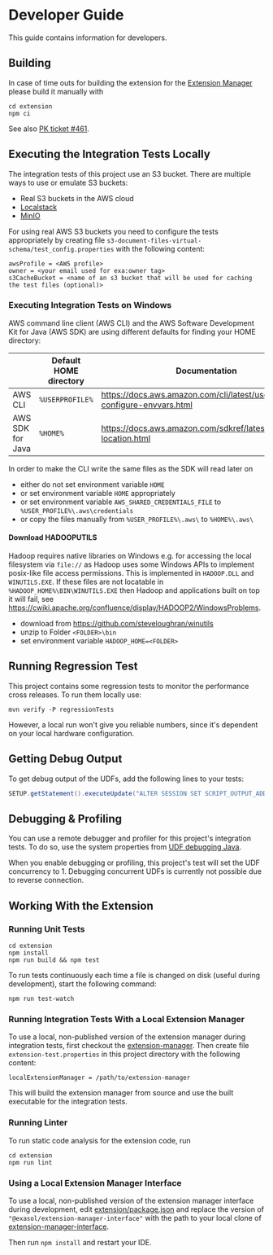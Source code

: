 # Developer Guide

This guide contains information for developers.

## Building

In case of time outs for building the extension for the [Extension Manager](https://github.com/exasol/extension-manager) please build it manually with
```shell
cd extension
npm ci
```

See also [PK ticket #461](https://github.com/exasol/project-keeper/issues/461).


## Executing the Integration Tests Locally

The integration tests of this project use an S3 bucket. There are multiple ways to use or emulate S3 buckets:
* Real S3 buckets in the AWS cloud
* [Localstack](https://github.com/localstack/localstack)
* [MinIO](https://min.io)

For using real AWS S3 buckets you need to configure the tests appropriately by creating file `s3-document-files-virtual-schema/test_config.properties` with the following content:

```properties
awsProfile = <AWS profile>
owner = <your email used for exa:owner tag>
s3CacheBucket = <name of an s3 bucket that will be used for caching the test files (optional)>
```

### Executing Integration Tests on Windows

AWS command line client (AWS CLI) and the AWS Software Development Kit for Java (AWS SDK) are using different defaults for finding your HOME directory:

|                  | Default HOME directory | Documentation                                                               |
|------------------|------------------------|-----------------------------------------------------------------------------|
| AWS CLI          | `%USERPROFILE%`        | https://docs.aws.amazon.com/cli/latest/userguide/cli-configure-envvars.html |
| AWS SDK for Java | `%HOME%`               | https://docs.aws.amazon.com/sdkref/latest/guide/file-location.html          |

In order to make the CLI write the same files as the SDK will read later on
* either do not set environment variable `HOME`
* or set environment variable `HOME` appropriately
* or set environment variable `AWS_SHARED_CREDENTIALS_FILE` to `%USER_PROFILE%\.aws\credentials`
* or copy the files manually from `%USER_PROFILE%\.aws\` to `%HOME%\.aws\`

#### Download HADOOPUTILS

Hadoop requires native libraries on Windows e.g. for accessing the local filesystem via `file://` as Hadoop uses some Windows APIs to implement posix-like file access permissions. This is implemented in `HADOOP.DLL` and `WINUTILS.EXE`. If these files are not locatable in `%HADOOP_HOME%\BIN\WINUTILS.EXE` then Hadoop and applications built on top it will fail, see https://cwiki.apache.org/confluence/display/HADOOP2/WindowsProblems.

* download from https://github.com/steveloughran/winutils
* unzip to Folder `<FOLDER>\bin`
* set environment variable `HADOOP_HOME=<FOLDER>`

## Running Regression Test

This project contains some regression tests to monitor the performance cross releases. To run them locally use:

```shell
mvn verify -P regressionTests
```

However, a local run won't give you reliable numbers, since it's dependent on your local hardware configuration.

## Getting Debug Output

To get debug output of the UDFs, add the following lines to your tests:

```java
SETUP.getStatement().executeUpdate("ALTER SESSION SET SCRIPT_OUTPUT_ADDRESS = '127.0.0.1:3000';");
 ```

## Debugging & Profiling

You can use a remote debugger and profiler for this project's integration tests. To do so, use the system properties from [UDF debugging Java](https://github.com/exasol/udf-debugging-java/).

When you enable debugging or profiling, this project's test will set the UDF concurrency to 1. Debugging concurrent UDFs is currently not possible due to reverse connection.

## Working With the Extension

### Running Unit Tests

```shell
cd extension
npm install
npm run build && npm test
```

To run tests continuously each time a file is changed on disk (useful during development), start the following command:

```shell
npm run test-watch
```

### Running Integration Tests With a Local Extension Manager

To use a local, non-published version of the extension manager during integration tests, first checkout the [extension-manager](https://github.com/exasol/extension-manager). Then create file `extension-test.properties` in this project directory with the following content:

```properties
localExtensionManager = /path/to/extension-manager
```

This will build the extension manager from source and use the built executable for the integration tests.

### Running Linter

To run static code analysis for the extension code, run

```shell
cd extension
npm run lint
```

### Using a Local Extension Manager Interface

To use a local, non-published version of the extension manager interface during development, edit [extension/package.json](../../extension/package.json) and replace the version of `"@exasol/extension-manager-interface"` with the path to your local clone of [extension-manager-interface](https://github.com/exasol/extension-manager-interface).

Then run `npm install` and restart your IDE.
